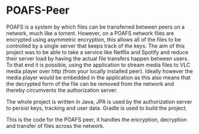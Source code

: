 # POAFS-Peer

POAFS is a system by which files can be transferred between peers on a network, much like a torrent. However, on a POAFS network files are encrypted using asymmetric encryption, this allows all of the files to be controlled by a single server that keeps track of the keys. The aim of this project was to be able to take a service like Netflix and Spotify and reduce their server load by having the actual file transfers happen between users. To that end it is possible, using the application to stream media files to VLC media player over http (from your locally installed peer). Ideally however the media player would be embedded in the application as this also means that the decrypted form of the file can be removed from the network and thereby circumvents the authorization server.

The whole project is written in Java, JPA is used by the authorization server to persist keys, tracking and user data. Gradle is used to build the project.

This is the code for the POAFS peer, it handles the encryption, decryption and transfer of files across the network.
